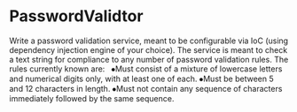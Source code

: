 # PasswordValidtor

Write a password validation service, meant to be configurable via IoC (using dependency
injection engine of your choice). The service is meant to check a text string for compliance
to any number of password validation rules. The rules currently known are:
 
⦁Must consist of a mixture of lowercase letters and numerical digits only, with at least one
of each.
⦁Must be between 5 and 12 characters in length.
⦁Must not contain any sequence of characters immediately followed by the same sequence.
